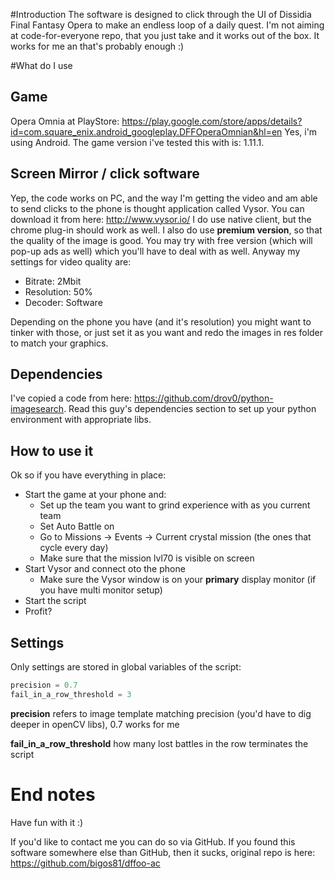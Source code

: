 #Introduction
The software is designed to click through the UI of Dissidia Final Fantasy Opera to make an endless loop of a daily 
quest. I'm not aiming at code-for-everyone repo, that you just take and it works out of the box. It works for me an 
that's probably enough :)

#What do I use
## Game 
Opera Omnia at PlayStore: https://play.google.com/store/apps/details?id=com.square_enix.android_googleplay.DFFOperaOmnian&hl=en
Yes, i'm using Android. The game version i've tested this with is: 1.11.1.

## Screen Mirror / click software
Yep, the code works on PC, and the way I'm getting the video and am able to send clicks to the phone is thought
application called Vysor. You can download it from here: http://www.vysor.io/
I do use native client, but the chrome plug-in should work as well. I also do use **premium version**, so that the 
quality of the image is good. You may try with free version (which will pop-up ads as well) which you'll have to deal
with as well. Anyway my settings for video quality are:

- Bitrate: 2Mbit
- Resolution: 50%
- Decoder: Software

Depending on the phone you have (and it's resolution) you might want to tinker with those, or just set it as you want
and redo the images in res folder to match your graphics.

## Dependencies
I've copied a code from here: https://github.com/drov0/python-imagesearch. Read this guy's dependencies section to set
up your python environment with appropriate libs.

## How to use it
Ok so if you have everything in place:

- Start the game at your phone and:
    - Set up the team you want to grind experience with as you current team
    - Set Auto Battle on
    - Go to Missions -> Events -> Current crystal mission (the ones that cycle every day)
    - Make sure that the mission lvl70 is visible on screen
- Start Vysor and connect oto the phone
    - Make sure the Vysor window is on your **primary** display monitor (if you have multi monitor setup)
- Start the script
- Profit?

## Settings
Only settings are stored in global variables of the script:
```python
precision = 0.7
fail_in_a_row_threshold = 3
```
**precision** refers to image template matching precision (you'd have to dig deeper in openCV libs), 0.7 works for me

**fail_in_a_row_threshold** how many lost battles in the row terminates the script

# End notes
Have fun with it :)

If you'd like to contact me you can do so via GitHub. 
If you found this software somewhere else than GitHub, then it sucks, original repo is here: https://github.com/bigos81/dffoo-ac
